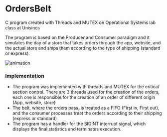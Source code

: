 # OrdersBelt
C program created with Threads and MUTEX on Operational Systems lab class at Unisinos

The program is based on the Producer and Consumer paradigm and it simulates the day of a store that takes orders through the app, website, and the actual store and ships them according to the type of shipping (standard or express).

![animation](https://user-images.githubusercontent.com/63256286/194774830-ff5c04d7-2fac-4c30-be82-d33b2da63545.gif)


### Implementation 
* The program was implemented with threads and MUTEX for the critical section control. 
  There are 3 threads used for the creation of the orders, each one is responsible for the creation of an order of different origin (App, website, store)
* The belt, where the orders pass, is treated as a FIFO (First in, First out), and the consumer processes treat the orders according to their shipping (express or standard)
* The program has a handler for the SIGINT interrupt signal, which displays the final statistics and terminates execution.

